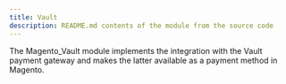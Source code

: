 ```yaml
---
title: Vault
description: README.md contents of the module from the source code
---
```


The Magento_Vault module implements the integration with the Vault payment gateway and makes the latter available as a payment method in Magento.

